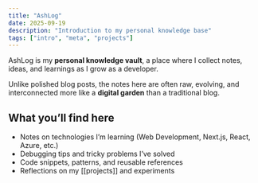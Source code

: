 ```yaml
---
title: "AshLog"
date: 2025-09-19
description: "Introduction to my personal knowledge base"
tags: ["intro", "meta", "projects"]
---
```


AshLog is my **personal knowledge vault**, a place where I collect notes, ideas, and learnings as I grow as a developer.

Unlike polished blog posts, the notes here are often raw, evolving, and interconnected more like a **digital garden** than a traditional blog.

## What you’ll find here
- Notes on technologies I’m learning (Web Development, Next.js, React, Azure, etc.)
- Debugging tips and tricky problems I’ve solved
- Code snippets, patterns, and reusable references
- Reflections on my [[projects]] and experiments
